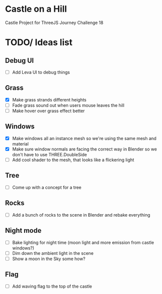 # Castle on a Hill

Castle Project for ThreeJS Journey Challenge 18

# TODO/ Ideas list

## Debug UI

- [ ] Add Leva UI to debug things

## Grass

- [x] Make grass strands different heights
- [ ] Fade grass sound out when users mouse leaves the hill
- [ ] Make hover over grass effect better

## Windows

- [x] Make windows all an instance mesh so we're using the same mesh and material
- [x] Make sure window normals are facing the correct way in Blender so we don't have to use THREE.DoubleSide
- [ ] Add cool shader to the mesh, that looks like a flickering light

## Tree

- [ ] Come up with a concept for a tree

## Rocks

- [ ] Add a bunch of rocks to the scene in Blender and rebake everything

## Night mode

- [ ] Bake lighting for night time (moon light and more emission from castle windows?)
- [ ] Dim down the ambient light in the scene
- [ ] Show a moon in the Sky some how?

## Flag

- [ ] Add waving flag to the top of the castle
